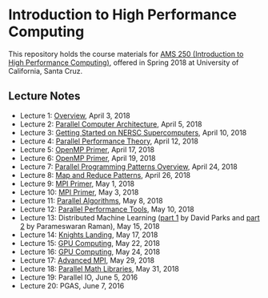 # Introduction to High Performance Computing
This repository holds the course materials for [AMS 250 (Introduction to High Performance Computing)](https://ams250-spring18-01.courses.soe.ucsc.edu/home), offered in Spring 2018 at University of California, Santa Cruz.

## Lecture Notes
* Lecture 1: [Overview](https://github.com/shawfdong/ams250/blob/master/lectures/Lecture-01-Overview.pdf), April 3, 2018
* Lecture 2: [Parallel Computer Architecture](https://github.com/shawfdong/ams250/blob/master/lectures/Lecture-02-Architecture.pdf), April 5, 2018
* Lecture 3: [Getting Started on NERSC Supercomputers](https://github.com/shawfdong/ams250/blob/master/lectures/Lecture-03-NERSC.pdf), April 10, 2018
* Lecture 4: [Parallel Performance Theory](https://github.com/shawfdong/ams250/blob/master/lectures/Lecture-04-Performance-Theory.pdf), April 12, 2018
* Lecture 5: [OpenMP Primer](https://github.com/shawfdong/ams250/blob/master/lectures/Lecture-05-06-OpenMP.pdf), April 17, 2018
* Lecture 6: [OpenMP Primer](https://github.com/shawfdong/ams250/blob/master/lectures/Lecture-05-06-OpenMP.pdf), April 19, 2018
* Lecture 7: [Parallel Programming Patterns Overview](https://github.com/shawfdong/ams250/blob/master/lectures/Lecture-07-Patterns.pdf), April 24, 2018
* Lecture 8: [Map and Reduce Patterns](https://github.com/shawfdong/ams250/blob/master/lectures/Lecture-08-Map-Reduce.pdf), April 26, 2018
* Lecture 9: [MPI Primer](https://github.com/shawfdong/ams250/blob/master/lectures/Lecture-09-10-MPI.pdf), May 1, 2018
* Lecture 10: [MPI Primer](https://github.com/shawfdong/ams250/blob/master/lectures/Lecture-09-10-MPI.pdf), May 3, 2018
* Lecture 11: [Parallel Algorithms](https://github.com/shawfdong/ams250/blob/master/lectures/Lecture-11-Algorithms.pdf), May 8, 2018
* Lecture 12: [Parallel Performance Tools](https://github.com/shawfdong/ams250/blob/master/lectures/Lecture-12-Performance-Tools.pdf), May 10, 2018
* Lecture 13: Distributed Machine Learning ([part 1](https://github.com/shawfdong/ams250/blob/master/lectures/DistribML_TensorFlow_DavidParks.pdf) by David Parks and [part 2](https://github.com/shawfdong/ams250/blob/master/lectures/DistribML_Challenges_Approaches_Params.pdf) by Parameswaran Raman), May 15, 2018
* Lecture 14: [Knights Landing](https://github.com/shawfdong/ams250/blob/master/lectures/Lecture-14-KNL.pdf), May 17, 2018
* Lecture 15: [GPU Computing](https://github.com/shawfdong/ams250/blob/master/lectures/Lecture-15-16-GPU.pdf), May 22, 2018
* Lecture 16: [GPU Computing](https://github.com/shawfdong/ams250/blob/master/lectures/Lecture-15-16-GPU.pdf), May 24, 2018
* Lecture 17: [Advanced MPI](https://github.com/shawfdong/ams250/blob/master/lectures/Lecture-17-Advanced-MPI.pdf), May 29, 2018
* Lecture 18: [Parallel Math Libraries](https://github.com/shawfdong/ams250/blob/master/lectures/Lecture-18-Math-Libraries.pdf), May 31, 2018
* Lecture 19: Parallel IO, June 5, 2016
* Lecture 20: PGAS, June 7, 2016
